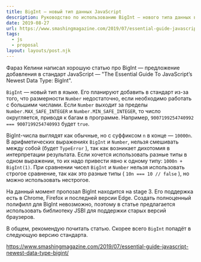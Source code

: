 ```yaml
---
title: BigInt — новый тип данных JavaScript
description: Руководство по использованию BigInt — нового типа данных в JavaScript
date: 2019-08-27
url: https://www.smashingmagazine.com/2019/07/essential-guide-javascript-newest-data-type-bigint/
tags:
  - js
  - proposal
layout: layouts/post.njk
---
```

Фараз Келини написал хорошую статью про BigInt — предложение добавления в стандарт JavaScript — "The Essential Guide To JavaScript’s Newest Data Type: BigInt".

`BigInt` — новый тип в языке. Его планируют добавить в стандарт из-за того, что размерности `Number` недостаточно, если необходимо работать с большими числами. Если `Number` выходит за пределы `Number.MAX_SAFE_INTEGER` и `Number.MIN_SAFE_INTEGER`, то число округляется, приводя к багам в программе. Например, `9007199254740992 === 9007199254740993` будет `true`.

BigInt-числа выглядят как обычные, но с суффиксом `n` в конце — `10000n`. В арифметических выражениях `BigInt` и `Number`, нельзя смешивать между собой (будет `TypeError` ), так как возникает дихотомия в интерпретации результата. Если хочется использовать разные типы в одном выражении, то их надо привести явно к одному типу: `1000n + BigInt(1)`. При сравнении чисел `BigInt` и `Number` нельзя использовать строгое сравнение, так как это разные типы ( `10n === 10 // false` ), но можно использовать нестрогое.

На данный момент пропозал BigInt находится на stage 3. Его поддержка есть в Chrome, Firefox и последней версии Edge. Создать полноценный полифилл для BigInt невозможно, поэтому в статье предлагается использовать библиотеку JSBI для поддержки старых версий браузеров.

В общем, рекомендую почитать статью. Скорее всего `BigInt` попадёт в следующую версию стандарта.

https://www.smashingmagazine.com/2019/07/essential-guide-javascript-newest-data-type-bigint/
